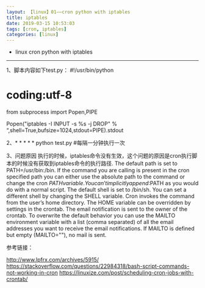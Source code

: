 ```yaml
---
layout: 【linux】01——cron python with iptables
title: iptables
date: 2019-03-15 10:53:03
tags: [cron, iptables]
categories: [linux]
---
```

- linux cron python with iptables
<!-- more -->

--------------------------------

1、脚本内容如下test.py：
#!/usr/bin/python
# coding:utf-8
from subprocess import Popen,PIPE 

Popen("iptables -I INPUT -s %s -j DROP" % “,shell=True,bufsize=1024,stdout=PIPE).stdout

2、* * * * * python test.py  #每隔一分钟执行一次

3、问题原因
执行的时候，iptables命令没有生效，这个问题的原因是cron执行脚本的时候没有获取到iptables命令的执行路径.
    The default path is set to PATH=/usr/bin:/bin. If the command you are calling is present in the cron specified path you can either use the absolute path to the command or change the cron $PATH variable. You can’t implicitly append :$PATH as you would do with a normal script.
    The default shell is set to /bin/sh. You can set a different shell by changing the SHELL variable.
    Cron invokes the command from the user’s home directory. The HOME variable can be overridden by settings in the crontab.
    The email notification is sent to the owner of the crontab. To overwrite the default behavior you can use the MAILTO environment variable with a list (comma separated) of all the email addresses you want to receive the email notifications. If MAILTO is defined but empty (MAILTO=""), no mail is sent.


参考链接：

http://www.lpfrx.com/archives/5915/
https://stackoverflow.com/questions/22984318/bash-script-commands-not-working-in-cron
https://linuxize.com/post/scheduling-cron-jobs-with-crontab/
